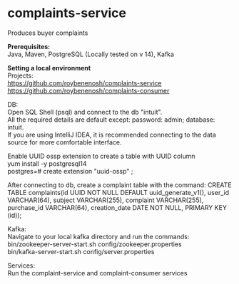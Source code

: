 # complaints-service
Produces buyer complaints

**Prerequisites:**<br/>
Java, Maven, PostgreSQL (Locally tested on v 14), Kafka

**Setting a local environment**<br/>
Projects:<br/>
https://github.com/roybenenosh/complaints-service<br/>
https://github.com/roybenenosh/complaints-consumer

DB:<br/>
Open SQL Shell (psql) and connect to the db "intuit".<br/>
All the required details are default except: password: admin; database: intuit.<br/>
If you are using IntelliJ IDEA, it is recommended connecting to the data source for more comfortable interface.

Enable UUID ossp extension to create a table with UUID column<br/>
yum install -y postgresql14<br/>
postgres=# create extension "uuid-ossp" ;

After connecting to db, create a complaint table with the command:
CREATE TABLE complaints(id UUID NOT NULL DEFAULT uuid_generate_v1(), user_id VARCHAR(64), subject VARCHAR(255), complaint VARCHAR(255), purchase_id VARCHAR(64), creation_date DATE NOT NULL, PRIMARY KEY (id));

Kafka:<br/>
Navigate to your local kafka directory and run the commands:<br/>
bin/zookeeper-server-start.sh config/zookeeper.properties<br/>
bin/kafka-server-start.sh config/server.properties

Services:<br/>
Run the complaint-service and complaint-consumer services
